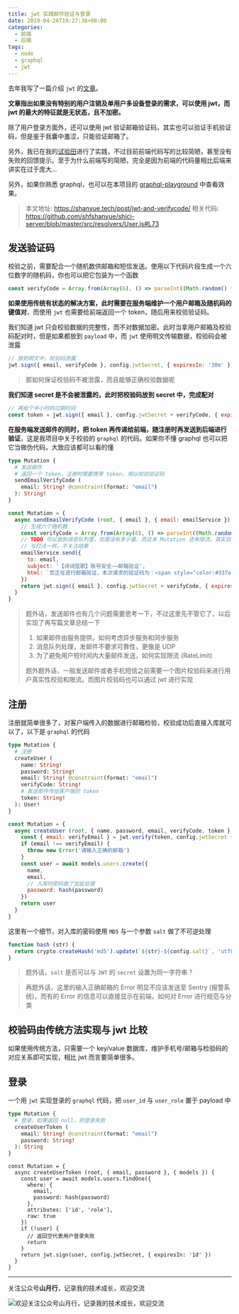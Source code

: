 ```yaml
---
title: jwt 实践邮件验证与登录
date: 2019-04-26T19:27:38+08:00
categories:
  - 前端
  - 后端
tags:
  - node
  - graphql
  - jwt
---
```


去年我写了一篇介绍 `jwt` 的[文章](https://shanyue.tech/post/jwt-guide/readme/)。

**文章指出如果没有特别的用户注销及单用户多设备登录的需求，可以使用 jwt，而 jwt 的最大的特征就是无状态，且不加密。** 

除了用户登录方面外，还可以使用 jwt 验证邮箱验证码，其实也可以验证手机验证码，但是鉴于我囊中羞涩，只能验证邮箱了。

另外，我已在我的[试验田](https://shanyue.tech/login)进行了实践，不过目前前端代码写的比较简陋，甚至没有失败的回馈提示。至于为什么前端写的简陋，完全是因为前端的代码量相比后端来讲实在过于庞大...

另外，如果你熟悉 graphql，也可以在本项目的 [graphql-playground](https://graphql.xiange.tech/playground) 中查看效果。

<!--more-->

> 本文地址: <https://shanyue.tech/post/jwt-and-verifycode/>
> 相关代码: <https://github.com/shfshanyue/shici-server/blob/master/src/resolvers/User.js#L73>

## 发送验证码

校验之前，需要配合一个随机数供邮箱和短信发送。使用以下代码片段生成一个六位数字的随机码，你也可以把它包装为一个函数

```javascript
const verifyCode = Array.from(Array(6), () => parseInt((Math.random() * 10))).join('')
```

**如果使用传统有状态的解决方案，此时需要在服务端维护一个用户邮箱及随机码的键值对**，而使用 `jwt` 也需要给前端返回一个 token，随后用来校验验证码。

我们知道 jwt 只会校验数据的完整性，而不对数据加密。此时当拿用户邮箱及校验码配对时，但是如果都放到 `payload` 中，而 `jwt` 使用明文传输数据，校验码会被泄露

```javascript
// 放到明文中，校验码泄露
jwt.sign({ email, verifyCode }, config.jwtSecret, { expiresIn: '30m' })
```

> 那如何保证校验码不被泄露，而且能够正确校验数据呢

**我们知道 secret 是不会被泄露的，此时把校验码放到 secret 中，完成配对**

```javascript
// 再给个半小时的过期时间
const token = jwt.sign({ email }, config.jwtSecret + verifyCode, { expiresIn: '30m' })
```

**在服务端发送邮件的同时，把 token 再传递给前端，随注册时再发送到后端进行验证**，这是我项目中关于校验的 `graphql` 的代码。如果你不懂 graphql 也可以把它当做伪代码，大致应该都可以看的懂

```graphql
type Mutation {
  # 发送邮件
  # 返回一个 token，注册时需要携带 token，用以校验验证码
  sendEmailVerifyCode (
    email: String! @constraint(format: "email")
  ): String!
}
```

```javascript
const Mutation = {
  async sendEmailVerifyCode (root, { email }, { email: emailService }) {
    // 生成六个随机数
    const verifyCode = Array.from(Array(6), () => parseInt((Math.random() * 10))).join('')
    // TODO 可以放到消息队列里，但是没有多少量，而且本 Mutation 还有限流，其实目前没啥必要...
    // 与打点一样，不关注结果
    emailService.send({
      to: email, 
      subject: '【诗词弦歌】账号安全——邮箱验证',
      html: `您正在进行邮箱验证，本次请求的验证码为：<span style="color:#337ab7">${verifyCode}</span>（为了保证您帐号的安全性，请在30分钟内完成验证）\n\n诗词弦歌团队`
    })
    return jwt.sign({ email }, config.jwtSecret + verifyCode, { expiresIn: '30m' })
  }
}
```

> 题外话，发送邮件也有几个问题需要思考一下，不过这里先不管它了，以后实现了再写篇文章总结一下
>
> 1. 如果邮件由服务提供，如何考虑异步服务和同步服务
> 1. 消息队列处理，发邮件不要求可靠性，更像是 UDP
> 1. 为了避免用户短时间内大量邮件发送，如何实现限流 (RateLimit)
>
> 题外题外话，一般发送邮件或者手机短信之前需要一个图片校验码来进行用户真实性校验和限流。而图片校验码也可以通过 jwt 进行实现

## 注册

注册就简单很多了，对客户端传入的数据进行邮箱检验，校验成功后直接入库就可以了，以下是 `graphql` 的代码

```graphql
type Mutation {
  # 注册
  createUser (
    name: String!
    password: String!
    email: String! @constraint(format: "email")
    verifyCode: String!
    # 发送邮件传给客户端的 token
    token: String!
  ): User!
}
```

```javascript
const Mutation = {
  async createUser (root, { name, password, email, verifyCode, token }, { models }) {
    const { email: verifyEmail } = jwt.verify(token, config.jwtSecret + verifyCode)
    if (email !== verifyEmail) {
      throw new Error('请输入正确的邮箱') 
    }
    const user = await models.users.create({
      name,
      email,
      // 入库时密码做了加盐处理
      password: hash(password)
    })
    return user
  }
}
```

这里有一个细节，对入库的密码使用 `MD5` 与一个参数 `salt` 做了不可逆处理

```javascript
function hash (str) {
  return crypto.createHash('md5').update(`${str}-${config.salt}`, 'utf8').digest('hex')
}
```

> 题外话，`salt` 是否可以与 `JWT` 的 `secret` 设置为同一字符串？

> 再题外话，这里的输入正确邮箱的 Error 明显不应该发送至 Sentry (报警系统)，而有的 Error 的信息可以直接显示在前端，如何对 Error 进行规范与分类

## 校验码由传统方法实现与 jwt 比较

如果使用传统方法，只需要一个 key/value 数据库，维护手机号/邮箱与检验码的对应关系即可实现，相比 jwt 而言要简单很多。

## 登录

一个用 `jwt` 实现登录的 `graphql` 代码，把 `user_id` 与 `user_role` 置于 payload 中

```graphql
type Mutation {
  # 登录，如果返回 null，则登录失败
  createUserToken (
    email: String! @constraint(format: "email")
    password: String!
  ): String
}
```

```
const Mutation = {
  async createUserToken (root, { email, password }, { models }) {
    const user = await models.users.findOne({
      where: {
        email,
        password: hash(password)
      },
      attributes: ['id', 'role'],
      raw: true
    })
    if (!user) {
      // 返回空代表用户登录失败
      return
    }
    return jwt.sign(user, config.jwtSecret, { expiresIn: '1d' })
  }
}
```

<hr/>

关注公众号**山月行**，记录我的技术成长，欢迎交流

![欢迎关注公众号山月行，记录我的技术成长，欢迎交流](https://user-gold-cdn.xitu.io/2019/4/12/16a0f3f9a9376aff?w=258&h=258&f=jpeg&s=27530)
